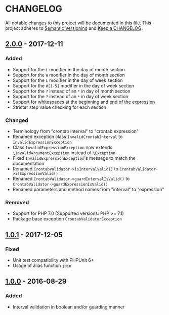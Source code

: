 # CHANGELOG

All notable changes to this project will be documented in this file.
This project adheres to [Semantic Versioning](http://semver.org) and [Keep a CHANGELOG](http://keepachangelog.com).

## [2.0.0] - 2017-12-11

### Added

* Support for the `L` modifier in the day of month section
* Support for the `W` modifier in the day of month section
* Support for the `L` modifier in the day of week section
* Support for the `#[1-5]` modifier in the day of week section
* Support for the `?` instead of an `*` in day of month section
* Support for the `?` instead of an `*` in day of week section
* Support for whitespaces at the beginning and end of the expression
* Stricter step value checking for each section

### Changed

* Terminology from "crontab interval" to "crontab expression"
* Renamed exception class `InvalidCrontabInterval` to `InvalidExpressionException`
* Class `InvalidExpressionException` now extends `\InvalidArgumentException` instead of `\Exception`
* Fixed `InvalidExpressionException`'s message to match the documentation
* Renamed `CrontabValidator->isIntervalValid()` to `CrontabValidator->isExpressionValid()`
* Renamed `CrontabValidator->guardIntervalIsValid()` to `CrontabValidator->guardExpressionIsValid()`
* Renamed parameters and method names from "interval" to "expression"

### Removed

* Support for PHP 7.0 (Supported versions: PHP >= 7.1)
* Package base exception `CrontabValidatorException`

## [1.0.1] - 2017-12-05

### Fixed

* Unit test compatibility with PHPUnit 6+
* Usage of alias function `join`

## [1.0.0] - 2016-08-29

### Added

* Interval validation in boolean and/or guarding manner

[2.0.0]: https://github.com/hollodotme/crontab-validator/compare/v1.0.1...v2.0.0
[1.0.1]: https://github.com/hollodotme/crontab-validator/compare/v1.0.0...v1.0.1
[1.0.0]: https://github.com/hollodotme/crontab-validator/tree/v1.0.0
